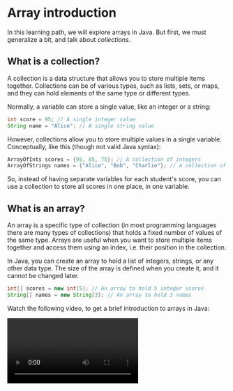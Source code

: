 # Array introduction

In this learning path, we will explore arrays in Java. But first, we must generalize a bit, and talk about _collections_.

## What is a collection?

A collection is a data structure that allows you to store multiple items together. Collections can be of various types, such as lists, sets, or maps, and they can hold elements of the same type or different types.

Normally, a variable can store a single value, like an integer or a string: 

```java
int score = 95; // A single integer value
String name = "Alice"; // A single string value
```

However, collections allow you to store multiple values in a single variable. Conceptually, like this (though not valid Java syntax):

```java
ArrayOfInts scores = {95, 85, 75}; // A collection of integers
ArrayOfStrings names = {"Alice", "Bob", "Charlie"}; // A collection of strings
```

So, instead of having separate variables for each student's score, you can use a collection to store all scores in one place, in one variable.

## What is an array?

An array is a specific type of collection (in most programming languages there are many types of collections) that holds a fixed number of values of the same type. Arrays are useful when you want to store multiple items together and access them using an index, i.e. their position in the collection.

In Java, you can create an array to hold a list of integers, strings, or any other data type. The size of the array is defined when you create it, and it cannot be changed later.

```java
int[] scores = new int[5]; // An array to hold 5 integer scores
String[] names = new String[3]; // An array to hold 3 names
```

Watch the following video, to get a brief introduction to arrays in Java:

<video src="https://youtu.be/OvTsLiMCkHk" title="Java Arrays - Introduction"/>


## Exercise ideas
ting, som List gør for os.
* Insert at specific positions in the array.
* Remove elements from the array, og shift the remaining elements.
* Search for elements in the array.
* index of
* contains
* reverse
* copy array to other
* opret array af size read-from-console, input numbers, keep track of the next position to insert.
* expand til at når array size er fuld, create a new array with double size, copy elements over, and continue inserting.